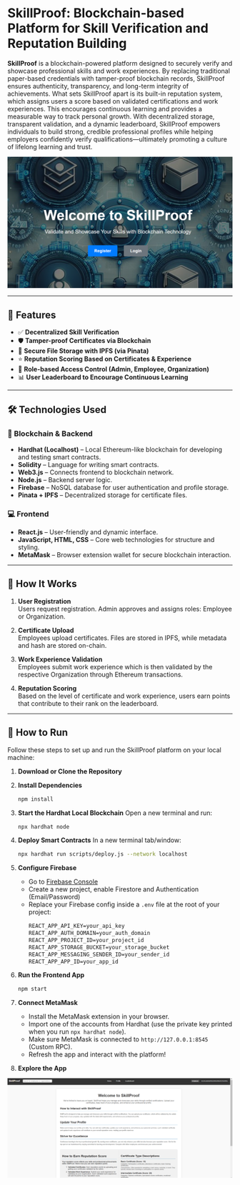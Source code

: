 # SkillProof: Blockchain-based Platform for Skill Verification and Reputation Building

**SkillProof** is a blockchain-powered platform designed to securely verify and showcase professional skills and work experiences. By replacing traditional paper-based credentials with tamper-proof blockchain records, SkillProof ensures authenticity, transparency, and long-term integrity of achievements. What sets SkillProof apart is its built-in reputation system, which assigns users a score based on validated certifications and work experiences. This encourages continuous learning and provides a measurable way to track personal growth. With decentralized storage, transparent validation, and a dynamic leaderboard, SkillProof empowers individuals to build strong, credible professional profiles while helping employers confidently verify qualifications—ultimately promoting a culture of lifelong learning and trust.

![Homepage Screenshot](https://github.com/IvannCheah/Blockchain-SkillProof/blob/20b2747a44328e29aba134801bf35df5ca0d5355/mainpage.png)

---

## 🧩 Features

- ✅ **Decentralized Skill Verification**
- 🛡️ **Tamper-proof Certificates via Blockchain**
- 📁 **Secure File Storage with IPFS (via Pinata)**
- ⭐ **Reputation Scoring Based on Certificates & Experience**
- 🔐 **Role-based Access Control (Admin, Employee, Organization)**
- 📊 **User Leaderboard to Encourage Continuous Learning**

---

## 🛠️ Technologies Used

### 🔗 Blockchain & Backend
- **Hardhat (Localhost)** – Local Ethereum-like blockchain for developing and testing smart contracts.
- **Solidity** – Language for writing smart contracts.
- **Web3.js** – Connects frontend to blockchain network.
- **Node.js** – Backend server logic.
- **Firebase** – NoSQL database for user authentication and profile storage.
- **Pinata + IPFS** – Decentralized storage for certificate files.

### 💻 Frontend
- **React.js** – User-friendly and dynamic interface.
- **JavaScript, HTML, CSS** – Core web technologies for structure and styling.
- **MetaMask** – Browser extension wallet for secure blockchain interaction.

---

## 🧪 How It Works

1. **User Registration**  
   Users request registration. Admin approves and assigns roles: Employee or Organization.

2. **Certificate Upload**  
   Employees upload certificates. Files are stored in IPFS, while metadata and hash are stored on-chain.

3. **Work Experience Validation**  
   Employees submit work experience which is then validated by the respective Organization through Ethereum transactions.

4. **Reputation Scoring**  
   Based on the level of certificate and work experience, users earn points that contribute to their rank on the leaderboard.

---

## 🚀 How to Run

Follow these steps to set up and run the SkillProof platform on your local machine:

1. **Download or Clone the Repository**

2. **Install Dependencies**
   ```bash
   npm install
   ```

3. **Start the Hardhat Local Blockchain**
   Open a new terminal and run:
   ```bash
   npx hardhat node
   ```

4. **Deploy Smart Contracts**
   In a new terminal tab/window:
   ```bash
   npx hardhat run scripts/deploy.js --network localhost
   ```

5. **Configure Firebase**
   - Go to [Firebase Console](https://console.firebase.google.com/)
   - Create a new project, enable Firestore and Authentication (Email/Password)
   - Replace your Firebase config inside a `.env` file at the root of your project:
     ```env
     REACT_APP_API_KEY=your_api_key
     REACT_APP_AUTH_DOMAIN=your_auth_domain
     REACT_APP_PROJECT_ID=your_project_id
     REACT_APP_STORAGE_BUCKET=your_storage_bucket
     REACT_APP_MESSAGING_SENDER_ID=your_sender_id
     REACT_APP_APP_ID=your_app_id
     ```

6. **Run the Frontend App**
   ```bash
   npm start
   ```

7. **Connect MetaMask**
   - Install the MetaMask extension in your browser.
   - Import one of the accounts from Hardhat (use the private key printed when you run `npx hardhat node`).
   - Make sure MetaMask is connected to `http://127.0.0.1:8545` (Custom RPC).
   - Refresh the app and interact with the platform!

8. **Explore the App**

![Homepage Screenshot](https://github.com/IvannCheah/Blockchain-SkillProof/blob/20b2747a44328e29aba134801bf35df5ca0d5355/employeepage.png)
